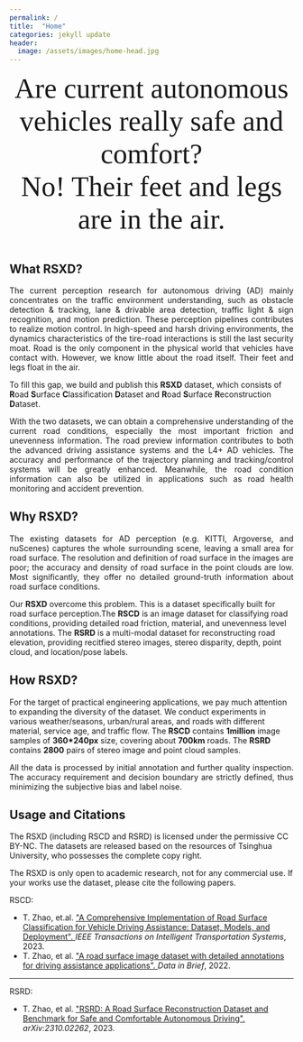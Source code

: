 ```yaml
---
permalink: /
title:  "Home"
categories: jekyll update
header:
  image: /assets/images/home-head.jpg
---
```



<div align='center'>
    <span style="font-family: Georgia, serif; font-size: 50px">Are current autonomous vehicles really safe and comfort? </span>
</div>
<div align='center'>
    <span  style="font-family: Georgia, serif; font-size: 50px">No! Their feet and legs are in the air. </span>
</div>
<br>


## What RSXD?
<p style="text-align: justify;">
The current perception research for autonomous driving (AD) mainly concentrates on the traffic environment understanding, such as obstacle
detection & tracking, lane & drivable area detection,  traffic light & sign recognition, and motion prediction. These perception pipelines contributes to realize motion control.
In high-speed and harsh driving environments, the dynamics characteristics of the tire-road interactions is still the last security moat. 
Road is the only component in the physical world that vehicles have contact with. However, we know little about the road itself. 
Their feet and legs float in the air.
</p>

To fill this gap, we build and publish this **RSXD** dataset, which consists of **R**oad **S**urface **C**lassification **D**ataset 
and **R**oad **S**urface **R**econstruction **D**ataset. 

<p style="text-align: justify;">
With the two datasets, we can obtain a comprehensive understanding of the current road conditions, especially the most important friction and unevenness information. 
The road preview information contributes to both the advanced driving assistance systems and the L4+ AD vehicles. The accuracy and performance of the trajectory planning and tracking/control systems will be greatly enhanced. 
Meanwhile, the road condition information can also be utilized in applications such as road health monitoring and accident prevention. 
</p>

## Why RSXD?
<p style="text-align: justify;">
The existing datasets for AD perception (e.g. KITTI, Argoverse, and nuScenes) captures the whole surrounding scene, leaving a small area for road surface. 
The resolution and definition of road surface in the images are poor; the accuracy and density of road surface in the point clouds are low.
Most significantly, they offer no detailed ground-truth information about road surface conditions.
</p>

Our **RSXD** overcome this problem. This is a dataset specifically built for road surface perception.The **RSCD** is an image dataset for classifying road conditions, providing
detailed road friction, material, and unevenness level annotations. The **RSRD** is a multi-modal dataset for reconstructing road elevation, providing recitfied stereo images, stereo disparity, depth, point cloud, and location/pose labels. 

## How RSXD?
For the target of practical engineering applications, we pay much attention to expanding the diversity of the dataset. We conduct experiments in various weather/seasons, urban/rural areas, 
and roads with different material, service age, and traffic flow. The **RSCD** contains **1million** image samples of **360*240px** size, covering about **700km** roads. The **RSRD**
contains **2800** pairs of stereo image and point cloud samples.

<p style="text-align: justify;">
All the data is processed by initial annotation and further quality inspection. The accuracy requirement and decision boundary are strictly defined, thus minimizing the subjective bias and label noise.
</p>


## Usage and Citations
The RSXD (including RSCD and RSRD) is licensed under the permissive CC BY-NC. The datasets are released based on the resources of Tsinghua University, who possesses the complete copy right.

The RSXD is only open to academic research, not for any commercial use. If your works use the dataset, please cite the following papers.<br>

RSCD:
  - T. Zhao, et.al. <a href="https://ieeexplore.ieee.org/abstract/document/10101715">"A Comprehensive Implementation of Road Surface Classification for Vehicle Driving Assistance: Dataset, Models, and Deployment". </a> *IEEE Transactions on Intelligent Transportation Systems*, 2023.<br>
  - T. Zhao, et al. <a href="https://doi.org/10.1016/j.dib.2022.108483"> "A road surface image dataset with detailed annotations for driving assistance applications". </a> *Data in Brief*, 2022.<br>

---
RSRD:
  - T. Zhao, et al. <a href="https://arxiv.org/abs/2310.02262"> "RSRD: A Road Surface Reconstruction Dataset and Benchmark for Safe and Comfortable Autonomous Driving". </a> *arXiv:2310.02262*, 2023.<br>
